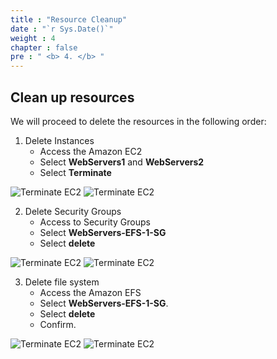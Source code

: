 ```yaml
---
title : "Resource Cleanup"
date : "`r Sys.Date()`"
weight : 4
chapter : false
pre : " <b> 4. </b> "
---
```

## Clean up resources

We will proceed to delete the resources in the following order:

1. Delete Instances
    - Access the Amazon EC2
    - Select **WebServers1** and **WebServers2**
    - Select **Terminate**
      
![Terminate EC2](/images/4/ec21.png?featherlight=false&width=90pc)
![Terminate EC2](/images/4/ec22.png?featherlight=false&width=90pc)

2. Delete Security Groups
    - Access to Security Groups
    - Select **WebServers-EFS-1-SG**
    - Select **delete**
      
![Terminate EC2](/images/4/sg1.png?featherlight=false&width=90pc)
![Terminate EC2](/images/4/sg2.png?featherlight=false&width=90pc)

3. Delete file system
    - Access the Amazon EFS
    - Select **WebServers-EFS-1-SG**.
    - Select **delete**
    - Confirm.
   
![Terminate EC2](/images/4/efs.png?featherlight=false&width=90pc)
![Terminate EC2](/images/4/efs-1.png?featherlight=false&width=90pc)





